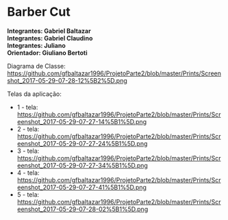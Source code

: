 # Barber Cut

**Integrantes: Gabriel Baltazar**<br>
**Integrantes: Gabriel Claudino**<br>
**Integrantes: Juliano**<br>
**Orientador: Giuliano Bertoti**

Diagrama de Classe:
https://github.com/gfbaltazar1996/ProjetoParte2/blob/master/Prints/Screenshot_2017-05-29-07-28-12%5B2%5D.png

Telas da aplicação: 

* 1 - tela: https://github.com/gfbaltazar1996/ProjetoParte2/blob/master/Prints/Screenshot_2017-05-29-07-27-14%5B1%5D.png
* 2 - tela: https://github.com/gfbaltazar1996/ProjetoParte2/blob/master/Prints/Screenshot_2017-05-29-07-27-24%5B1%5D.png
* 3 - tela: https://github.com/gfbaltazar1996/ProjetoParte2/blob/master/Prints/Screenshot_2017-05-29-07-27-34%5B1%5D.png
* 4 - tela: https://github.com/gfbaltazar1996/ProjetoParte2/blob/master/Prints/Screenshot_2017-05-29-07-27-41%5B1%5D.png
* 5 - tela: https://github.com/gfbaltazar1996/ProjetoParte2/blob/master/Prints/Screenshot_2017-05-29-07-28-02%5B1%5D.png 
